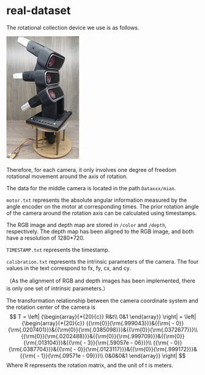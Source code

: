 # real-dataset

The rotational collection device we use is as follows.

![image-20240107150039784](README.assets/image-20240107150039784.png)

Therefore, for each camera, it only involves one degree of freedom rotational movement around the axis of rotation.

The data for the middle camera is located in the path `Dataxxx/mian`.



`motor.txt` represents the absolute angular information measured by the angle encoder on the motor at corresponding times. The prior rotation angle of the camera around the rotation axis can be calculated using timestamps.



The RGB image and depth map are stored in `/color` and `/depth`, respectively. The depth map has been aligned to the RGB image, and both have a resolution of 1280*720.



`TIMESTAMP.txt` represents the timestamp.



`calibration.txt` represents the intrinsic parameters of the camera. The four values in the text correspond to fx, fy, cx, and cy.

（As the alignment of RGB and depth images has been implemented, there is only one set of intrinsic parameters.）



The transformation relationship between the camera coordinate system and the rotation center of the camera is
$$
T = \left| {\begin{array}{*{20}{c}}
R&t\\
0&1
\end{array}} \right| = \left| {\begin{array}{*{20}{c}}
{{\rm{0}}{\rm{.999043}}}&{{\rm{ - 0}}{\rm{.0207401}}}&{{\rm{0}}{\rm{.0385098}}}&{{\rm{0}}{\rm{.0372677}}}\\
{{\rm{0}}{\rm{.0202488}}}&{{\rm{0}}{\rm{.999709}}}&{{\rm{0}}{\rm{.013104}}}&{{\rm{ - 3}}{\rm{.59057e - 06}}}\\
{{\rm{ - 0}}{\rm{.0387704}}}&{{\rm{ - 0}}{\rm{.0123117}}}&{{\rm{0}}{\rm{.999172}}}&{{\rm{ - 1}}{\rm{.09571e - 09}}}\\
0&0&0&1
\end{array}} \right|
$$
Where R represents the rotation matrix, and the unit of t is meters.



